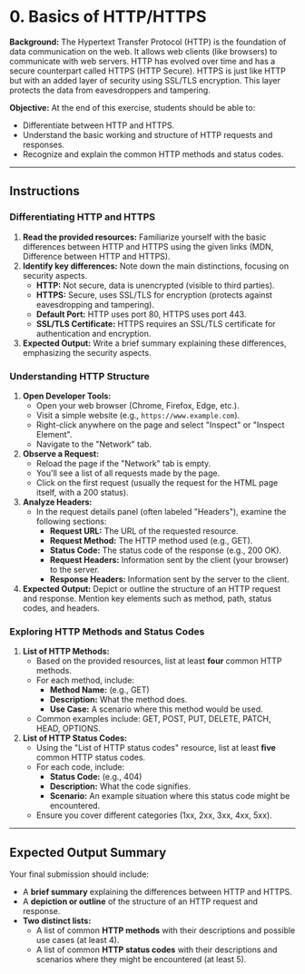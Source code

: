 # 0. Basics of HTTP/HTTPS

**Background:**
The Hypertext Transfer Protocol (HTTP) is the foundation of data communication on the web. It allows web clients (like browsers) to communicate with web servers. HTTP has evolved over time and has a secure counterpart called HTTPS (HTTP Secure). HTTPS is just like HTTP but with an added layer of security using SSL/TLS encryption. This layer protects the data from eavesdroppers and tampering.

**Objective:**
At the end of this exercise, students should be able to:
* Differentiate between HTTP and HTTPS.
* Understand the basic working and structure of HTTP requests and responses.
* Recognize and explain the common HTTP methods and status codes.

---

## Instructions

### Differentiating HTTP and HTTPS

1.  **Read the provided resources:** Familiarize yourself with the basic differences between HTTP and HTTPS using the given links (MDN, Difference between HTTP and HTTPS).
2.  **Identify key differences:** Note down the main distinctions, focusing on security aspects.
    * **HTTP:** Not secure, data is unencrypted (visible to third parties).
    * **HTTPS:** Secure, uses SSL/TLS for encryption (protects against eavesdropping and tampering).
    * **Default Port:** HTTP uses port 80, HTTPS uses port 443.
    * **SSL/TLS Certificate:** HTTPS requires an SSL/TLS certificate for authentication and encryption.
3.  **Expected Output:** Write a brief summary explaining these differences, emphasizing the security aspects.

### Understanding HTTP Structure

1.  **Open Developer Tools:**
    * Open your web browser (Chrome, Firefox, Edge, etc.).
    * Visit a simple website (e.g., `https://www.example.com`).
    * Right-click anywhere on the page and select "Inspect" or "Inspect Element".
    * Navigate to the "Network" tab.
2.  **Observe a Request:**
    * Reload the page if the "Network" tab is empty.
    * You'll see a list of all requests made by the page.
    * Click on the first request (usually the request for the HTML page itself, with a 200 status).
3.  **Analyze Headers:**
    * In the request details panel (often labeled "Headers"), examine the following sections:
        * **Request URL:** The URL of the requested resource.
        * **Request Method:** The HTTP method used (e.g., GET).
        * **Status Code:** The status code of the response (e.g., 200 OK).
        * **Request Headers:** Information sent by the client (your browser) to the server.
        * **Response Headers:** Information sent by the server to the client.
4.  **Expected Output:** Depict or outline the structure of an HTTP request and response. Mention key elements such as method, path, status codes, and headers.

### Exploring HTTP Methods and Status Codes

1.  **List of HTTP Methods:**
    * Based on the provided resources, list at least **four** common HTTP methods.
    * For each method, include:
        * **Method Name:** (e.g., GET)
        * **Description:** What the method does.
        * **Use Case:** A scenario where this method would be used.
    * Common examples include: GET, POST, PUT, DELETE, PATCH, HEAD, OPTIONS.
2.  **List of HTTP Status Codes:**
    * Using the "List of HTTP status codes" resource, list at least **five** common HTTP status codes.
    * For each code, include:
        * **Status Code:** (e.g., 404)
        * **Description:** What the code signifies.
        * **Scenario:** An example situation where this status code might be encountered.
    * Ensure you cover different categories (1xx, 2xx, 3xx, 4xx, 5xx).

---

## Expected Output Summary

Your final submission should include:

* A **brief summary** explaining the differences between HTTP and HTTPS.
* A **depiction or outline** of the structure of an HTTP request and response.
* **Two distinct lists:**
    * A list of common **HTTP methods** with their descriptions and possible use cases (at least 4).
    * A list of common **HTTP status codes** with their descriptions and scenarios where they might be encountered (at least 5).
